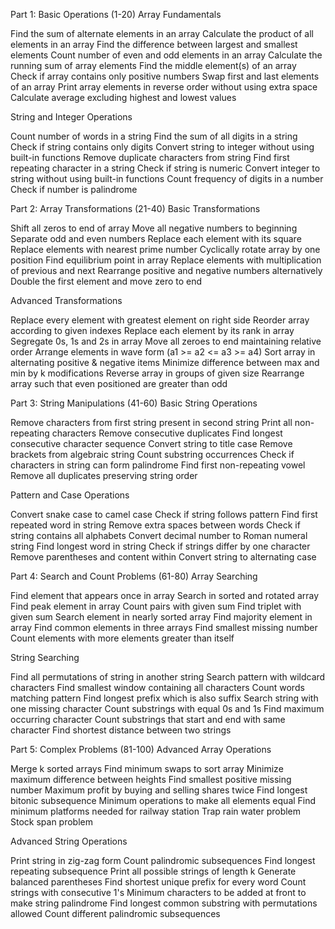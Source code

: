 Part 1: Basic Operations (1-20)
Array Fundamentals

Find the sum of alternate elements in an array
Calculate the product of all elements in an array
Find the difference between largest and smallest elements
Count number of even and odd elements in an array
Calculate the running sum of array elements
Find the middle element(s) of an array
Check if array contains only positive numbers
Swap first and last elements of an array
Print array elements in reverse order without using extra space
Calculate average excluding highest and lowest values

String and Integer Operations

Count number of words in a string
Find the sum of all digits in a string
Check if string contains only digits
Convert string to integer without using built-in functions
Remove duplicate characters from string
Find first repeating character in a string
Check if string is numeric
Convert integer to string without using built-in functions
Count frequency of digits in a number
Check if number is palindrome

Part 2: Array Transformations (21-40)
Basic Transformations

Shift all zeros to end of array
Move all negative numbers to beginning
Separate odd and even numbers
Replace each element with its square
Replace elements with nearest prime number
Cyclically rotate array by one position
Find equilibrium point in array
Replace elements with multiplication of previous and next
Rearrange positive and negative numbers alternatively
Double the first element and move zero to end

Advanced Transformations

Replace every element with greatest element on right side
Reorder array according to given indexes
Replace each element by its rank in array
Segregate 0s, 1s and 2s in array
Move all zeroes to end maintaining relative order
Arrange elements in wave form (a1 >= a2 <= a3 >= a4)
Sort array in alternating positive & negative items
Minimize difference between max and min by k modifications
Reverse array in groups of given size
Rearrange array such that even positioned are greater than odd

Part 3: String Manipulations (41-60)
Basic String Operations

Remove characters from first string present in second string
Print all non-repeating characters
Remove consecutive duplicates
Find longest consecutive character sequence
Convert string to title case
Remove brackets from algebraic string
Count substring occurrences
Check if characters in string can form palindrome
Find first non-repeating vowel
Remove all duplicates preserving string order

Pattern and Case Operations

Convert snake case to camel case
Check if string follows pattern
Find first repeated word in string
Remove extra spaces between words
Check if string contains all alphabets
Convert decimal number to Roman numeral string
Find longest word in string
Check if strings differ by one character
Remove parentheses and content within
Convert string to alternating case

Part 4: Search and Count Problems (61-80)
Array Searching

Find element that appears once in array
Search in sorted and rotated array
Find peak element in array
Count pairs with given sum
Find triplet with given sum
Search element in nearly sorted array
Find majority element in array
Find common elements in three arrays
Find smallest missing number
Count elements with more elements greater than itself

String Searching

Find all permutations of string in another string
Search pattern with wildcard characters
Find smallest window containing all characters
Count words matching pattern
Find longest prefix which is also suffix
Search string with one missing character
Count substrings with equal 0s and 1s
Find maximum occurring character
Count substrings that start and end with same character
Find shortest distance between two strings

Part 5: Complex Problems (81-100)
Advanced Array Operations

Merge k sorted arrays
Find minimum swaps to sort array
Minimize maximum difference between heights
Find smallest positive missing number
Maximum profit by buying and selling shares twice
Find longest bitonic subsequence
Minimum operations to make all elements equal
Find minimum platforms needed for railway station
Trap rain water problem
Stock span problem

Advanced String Operations

Print string in zig-zag form
Count palindromic subsequences
Find longest repeating subsequence
Print all possible strings of length k
Generate balanced parentheses
Find shortest unique prefix for every word
Count strings with consecutive 1's
Minimum characters to be added at front to make string palindrome
Find longest common substring with permutations allowed
Count different palindromic subsequences
